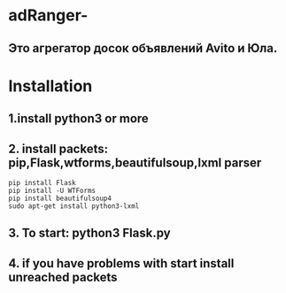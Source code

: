 # adRanger-

## Это агрегатор досок объявлений Avito и Юла.
# Installation
## 1.install python3 or more
## 2. install packets: pip,Flask,wtforms,beautifulsoup,lxml parser
    pip install Flask
    pip install -U WTForms
    pip install beautifulsoup4
    sudo apt-get install python3-lxml
## 3. To start: python3 Flask.py
## 4. if you have problems with start install unreached packets
